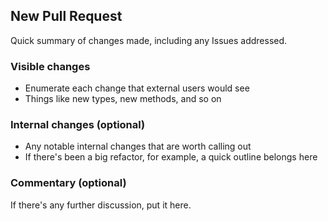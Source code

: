 New Pull Request
---

Quick summary of changes made, including any Issues addressed.

### Visible changes

 - Enumerate each change that external users would see
 - Things like new types, new methods, and so on

### Internal changes (optional)

 - Any notable internal changes that are worth calling out
 - If there's been a big refactor, for example, a quick outline belongs here

### Commentary (optional)

If there's any further discussion, put it here.
